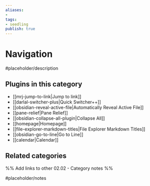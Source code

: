 ```yaml
---
aliases:
- 
tags: 
- seedling 
publish: true
---
```



# Navigation

#placeholder/description

## Plugins in this category

- [[mrj-jump-to-link|Jump to link]]
- [[darlal-switcher-plus|Quick Switcher++]]
- [[obsidian-reveal-active-file|Automatically Reveal Active File]]
- [[pane-relief|Pane Relief]]
- [[obsidian-collapse-all-plugin|Collapse All]]
- [[homepage|Homepage]]
- [[file-explorer-markdown-titles|File Explorer Markdown Titles]]
- [[obsidian-go-to-line|Go to Line]]
- [[calendar|Calendar]]

## Related categories

%% Add links to other 02.02 - Category notes %%

#placeholder/notes